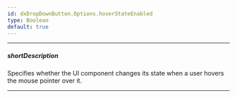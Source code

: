 ```yaml
---
id: dxDropDownButton.Options.hoverStateEnabled
type: Boolean
default: true
---
```

---
##### shortDescription
Specifies whether the UI component changes its state when a user hovers the mouse pointer over it.

---
